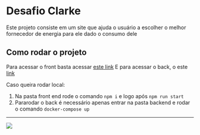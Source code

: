 
# Desafio Clarke

Este projeto consiste em um site que ajuda o usuário a escolher o melhor fornecedor de energia para ele dado o consumo dele


## Como rodar o projeto
 Para acessar o front basta acessar [este link](https://teste-clarke.vercel.app/)
 E para acessar o back, o este [link](http://ec2-18-226-251-16.us-east-2.compute.amazonaws.com:8000/docs)
 
 Caso queira rodar local:

1. Na pasta front end rode o comando ``` npm i ``` e logo após ```npm run start```
 2. Pararodar o back é necessário apenas entrar na pasta backend e rodar o comando ``` docker-compose up ```

---
<img src="https://img.shields.io/badge/Made%20with-python-1f425f.svg" />
